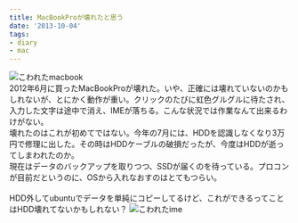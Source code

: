 ```yaml
---
title: MacBookProが壊れたと思う
date: '2013-10-04'
tags:
- diary
- mac
---
```


![こわれたmacbook](2013/macbook-broken-01.jpg)
<br>
2012年6月に買ったMacBookProが壊れた。いや、正確には壊れていないのかもしれないが、とにかく動作が重い。クリックのたびに虹色グルグルに待たされ、入力した文字は途中で消え、IMEが落ちる。こんな状況では作業なんて出来るわけがない。
<br>
壊れたのはこれが初めてではない。今年の7月には、HDDを認識しなくなり3万円で修理に出した。その時はHDDケーブルの破損だったが、今度はHDDが逝ってしまわれたのか。
<br>
現在はデータのバックアップを取りつつ、SSDが届くのを待っている。プロコンが目前だというのに、OSから入れなおすのはとてもつらい。
<br>
<br>
HDD外してubuntuでデータを単純にコピーしてるけど、これができるってことはHDD壊れてないかもしれない？
![こわれたime](2013/macbook-broken-02.png)
